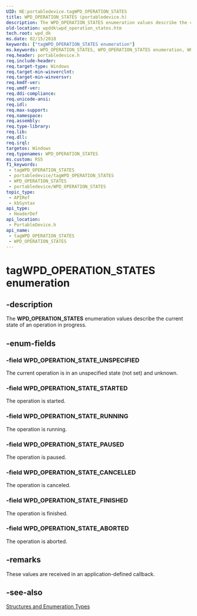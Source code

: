 ```yaml
---
UID: NE:portabledevice.tagWPD_OPERATION_STATES
title: WPD_OPERATION_STATES (portabledevice.h)
description: The WPD_OPERATION_STATES enumeration values describe the current state of an operation in progress.
old-location: wpddk\wpd_operation_states.htm
tech.root: wpd_dk
ms.date: 02/15/2018
keywords: ["tagWPD_OPERATION_STATES enumeration"]
ms.keywords: WPD_OPERATION_STATES, WPD_OPERATION_STATES enumeration, WPD_OPERATION_STATE_ABORTED, WPD_OPERATION_STATE_CANCELLED, WPD_OPERATION_STATE_FINISHED, WPD_OPERATION_STATE_PAUSED, WPD_OPERATION_STATE_RUNNING, WPD_OPERATION_STATE_STARTED, WPD_OPERATION_STATE_UNSPECIFIED, portabledevice/WPD_OPERATION_STATES, portabledevice/WPD_OPERATION_STATE_ABORTED, portabledevice/WPD_OPERATION_STATE_CANCELLED, portabledevice/WPD_OPERATION_STATE_FINISHED, portabledevice/WPD_OPERATION_STATE_PAUSED, portabledevice/WPD_OPERATION_STATE_RUNNING, portabledevice/WPD_OPERATION_STATE_STARTED, portabledevice/WPD_OPERATION_STATE_UNSPECIFIED, tagWPD_OPERATION_STATES, wpddk.wpd_operation_states
req.header: portabledevice.h
req.include-header: 
req.target-type: Windows
req.target-min-winverclnt: 
req.target-min-winversvr: 
req.kmdf-ver: 
req.umdf-ver: 
req.ddi-compliance: 
req.unicode-ansi: 
req.idl: 
req.max-support: 
req.namespace: 
req.assembly: 
req.type-library: 
req.lib: 
req.dll: 
req.irql: 
targetos: Windows
req.typenames: WPD_OPERATION_STATES
ms.custom: RS5
f1_keywords:
 - tagWPD_OPERATION_STATES
 - portabledevice/tagWPD_OPERATION_STATES
 - WPD_OPERATION_STATES
 - portabledevice/WPD_OPERATION_STATES
topic_type:
 - APIRef
 - kbSyntax
api_type:
 - HeaderDef
api_location:
 - PortableDevice.h
api_name:
 - tagWPD_OPERATION_STATES
 - WPD_OPERATION_STATES
---
```


# tagWPD_OPERATION_STATES enumeration


## -description

The <b>WPD_OPERATION_STATES</b> enumeration values describe the current state of an operation in progress.

## -enum-fields

### -field WPD_OPERATION_STATE_UNSPECIFIED

The current operation is in an unspecified state (not set) and unknown.

### -field WPD_OPERATION_STATE_STARTED

The operation is started.

### -field WPD_OPERATION_STATE_RUNNING

The operation is running.

### -field WPD_OPERATION_STATE_PAUSED

The operation is paused.

### -field WPD_OPERATION_STATE_CANCELLED

The operation is canceled.

### -field WPD_OPERATION_STATE_FINISHED

The operation is finished.

### -field WPD_OPERATION_STATE_ABORTED

The operation is aborted.

## -remarks

These values are received in an application-defined callback.

## -see-also

<a href="/previous-versions/windows/hardware/drivers/ff597672(v=vs.85)">Structures and Enumeration Types</a>

